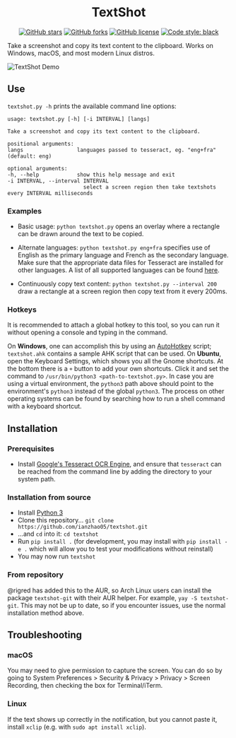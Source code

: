 <h1 align="center">TextShot</h1>

<div align="center">
<a href="https://github.com/ianzhao05/textshot/stargazers"><img alt="GitHub stars" src="https://img.shields.io/github/stars/ianzhao05/textshot"></a>
<a href="https://github.com/ianzhao05/textshot/network"><img alt="GitHub forks" src="https://img.shields.io/github/forks/ianzhao05/textshot"></a>
<a href="https://github.com/ianzhao05/textshot/blob/master/LICENSE.txt"><img alt="GitHub license" src="https://img.shields.io/github/license/ianzhao05/textshot"></a>
<a href="https://github.com/psf/black"><img alt="Code style: black" src="https://img.shields.io/badge/code%20style-black-000000.svg"></a>
</div>

Take a screenshot and copy its text content to the clipboard. Works on Windows, macOS, and most modern Linux distros.

![TextShot Demo](https://i.imgur.com/Z0Ng13S.gif)

## Use

`textshot.py -h` prints the available command line options:

    usage: textshot.py [-h] [-i INTERVAL] [langs]

    Take a screenshot and copy its text content to the clipboard.

    positional arguments:
    langs                 languages passed to tesseract, eg. "eng+fra" (default: eng)

    optional arguments:
    -h, --help            show this help message and exit
    -i INTERVAL, --interval INTERVAL
                            select a screen region then take textshots every INTERVAL milliseconds

### Examples

- Basic usage: `python textshot.py` opens an overlay where a rectangle can be drawn around the text to be copied.

- Alternate languages: `python textshot.py eng+fra` specifies use of English as the primary language and French as the secondary language. Make sure that the appropriate data files for Tesseract are installed for other languages. A list of all supported languages can be found [here](https://github.com/tesseract-ocr/tesseract/blob/master/doc/tesseract.1.asc#languages-and-scripts).

- Continuously copy text content: `python textshot.py --interval 200` draw a rectangle at a screen region then copy text from it every 200ms.

### Hotkeys

It is recommended to attach a global hotkey to this tool, so you can run it without opening a console and typing in the command.

On **Windows**, one can accomplish this by using an [AutoHotkey](https://www.autohotkey.com/) script; `textshot.ahk` contains a sample AHK script that can be used.
On **Ubuntu**, open the Keyboard Settings, which shows you all the Gnome shortcuts. At the bottom there is a `+` button to add your own shortcuts. Click it and set the command to `/usr/bin/python3 <path-to-textshot.py>`. In case you are using a virtual environment, the `python3` path above should point to the environment's `python3` instead of the global `python3`.
The process on other operating systems can be found by searching how to run a shell command with a keyboard shortcut.

## Installation

### Prerequisites

- Install [Google's Tesseract OCR Engine](https://github.com/tesseract-ocr/tesseract), and ensure that `tesseract` can be reached from the command line by adding the directory to your system path.

### Installation from source

- Install [Python 3](https://www.python.org/downloads/)
- Clone this repository... `git clone https://github.com/ianzhao05/textshot.git`
- ...and `cd` into it: `cd textshot`
- Run `pip install .` (for development, you may install with `pip install -e .` which will allow you to test your modifications without reinstall)
- You may now run `textshot`

### From repository

@rigred has added this to the AUR, so Arch Linux users can install the package `textshot-git` with their AUR helper. For example, `yay -S textshot-git`. This may not be up to date, so if you encounter issues, use the normal installation method above.

## Troubleshooting

### macOS

You may need to give permission to capture the screen. You can do so by going to System Preferences > Security & Privacy > Privacy > Screen Recording, then checking the box for Terminal/iTerm.

### Linux

If the text shows up correctly in the notification, but you cannot paste it, install `xclip` (e.g. with `sudo apt install xclip`).
